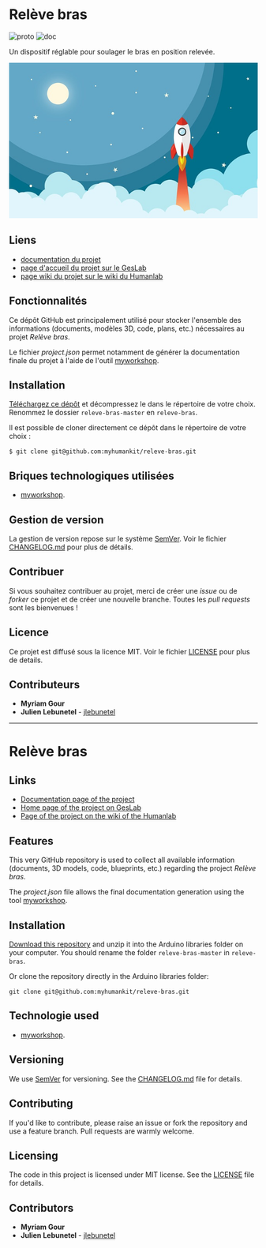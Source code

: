 # Relève bras
![proto](https://img.shields.io/badge/proto-en%20cours-orange.svg "proto")
![doc](https://img.shields.io/badge/doc-en%20cours-orange.svg "doc")

Un dispositif réglable pour soulager le bras en position relevée.

![featured_image](https://raw.githubusercontent.com/myhumankit/myworkshop/master/images/default_featured_image.jpg)

## Liens
 * [documentation du projet](https://docs.humanlab.me/myhumankit/releve-bras)
 * [page d'accueil du projet sur le GesLab](https://rennes.humanlab.me/projet/releve-bras/)
 * [page wiki du projet sur le wiki du Humanlab](http://wikilab.myhumankit.org/index.php?title=Projets:Releve_bras)


## Fonctionnalités
Ce dépôt GitHub est principalement utilisé pour stocker l'ensemble des informations (documents, modèles 3D, code, plans, etc.) nécessaires au projet _Relève bras_.

Le fichier _project.json_ permet notamment de générer la documentation finale du projet à l'aide de l'outil [myworkshop](https://github.com/myhumankit/myworkshop).

## Installation
[Téléchargez ce dépôt](https://github.com/myhumankit/releve-bras/archive/master.zip) et décompressez le dans le répertoire de votre choix. Renommez le dossier `releve-bras-master` en `releve-bras`.

Il est possible de cloner directement ce dépôt dans le répertoire de votre choix :

```
$ git clone git@github.com:myhumankit/releve-bras.git
```

## Briques technologiques utilisées
 * [myworkshop](https://github.com/myhumankit/myworkshop).

## Gestion de version
La gestion de version repose sur le système [SemVer](http://semver.org/). Voir le fichier [CHANGELOG.md](CHANGELOG.md) pour plus de détails.

## Contribuer
Si vous souhaitez contribuer au projet, merci de créer une _issue_ ou de _forker_ ce projet et de créer une nouvelle branche. Toutes les _pull requests_ sont les bienvenues !

## Licence
Ce projet est diffusé sous la licence MIT. Voir le fichier [LICENSE](LICENSE) pour plus de details.

## Contributeurs
 * **Myriam Gour**
 * **Julien Lebunetel** - [jlebunetel](https://github.com/jlebunetel)

---

# Relève bras

## Links
 * [Documentation page of the project](https://docs.humanlab.me/myhumankit/releve-bras)
 * [Home page of the project on GesLab](https://rennes.humanlab.me/projet/releve-bras/)
 * [Page of the project on the wiki of the Humanlab](http://wikilab.myhumankit.org/index.php?title=Projets:Releve_bras)


## Features
This very GitHub repository is used to collect all available information (documents, 3D models, code, blueprints, etc.) regarding the project _Relève bras_.

The _project.json_ file allows the final documentation generation using the tool [myworkshop](https://github.com/myhumankit/myworkshop).

## Installation
[Download this repository](https://github.com/myhumankit/releve-bras/archive/master.zip) and unzip it into the Arduino libraries folder on your computer. You should rename the folder `releve-bras-master` in `releve-bras`.

Or clone the repository directly in the Arduino libraries folder:

```
git clone git@github.com:myhumankit/releve-bras.git
```

## Technologie used
 * [myworkshop](https://github.com/myhumankit/myworkshop).

## Versioning
We use [SemVer](http://semver.org/) for versioning. See the [CHANGELOG.md](CHANGELOG.md) file for details.

## Contributing
If you'd like to contribute, please raise an issue or fork the repository and use a feature branch. Pull requests are warmly welcome.

## Licensing
The code in this project is licensed under MIT license. See the [LICENSE](LICENSE) file for details.

## Contributors
 * **Myriam Gour**
 * **Julien Lebunetel** - [jlebunetel](https://github.com/jlebunetel)
